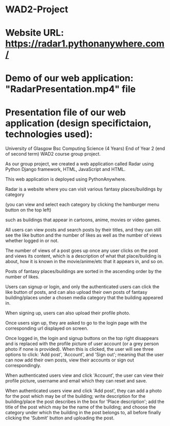 # WAD2-Project

# Website URL: https://radar1.pythonanywhere.com/
# Demo of our web application: "RadarPresentation.mp4" file
# Presentation file of our web application (design specifictaion, technologies used): 

University of Glasgow Bsc Computing Science (4 Years) End of Year 2 (end of second term) WAD2 course group project.

As our group project, we created a web application called Radar using Python Django framework, HTML, JavaScript and HTML.

This web application is deployed using PythonAnywhere.

Radar is a website where you can visit various fantasy places/buildings by category

(you can view and select each category by clicking the hamburger menu button on the top left)

such as buildings that appear in cartoons, anime, movies or video games.

All users can view posts and search posts by their titles, and they can still see the like button
and the number of likes as well as the number of views whether logged in or not.

The number of views of a post goes up once any user clicks on the post and views its content,
which is a description of what that place/building is about, how it is known in the movie/anime/etc
that it appears in, and so on.

Posts of fantasy places/buildings are sorted in the ascending order by the number of likes.

Users can signup or login, and only the authenticated users can click the like button of posts,
and can also upload their own posts of fantasy building/places under a chosen media category that
the building appeared in.

When signing up, users can also upload their profile photo.

Once users sign up, they are asked to go to the login page with the corresponding url displayed on screen.

Once logged in, the login and signup buttons on the top right disappears and is replaced with
the profile picture of user account (or a grey person photo if none is provided). When this is clicked,
the user will see three options to click: 'Add post', 'Account', and 'Sign out'; meaning that the
user can now add their own posts, view their accounts or sign out correspondingly.

When authenticated users view and click 'Account', the user can view their profile picture,
username and email which they can reset and save.

When authenticated users view and click 'Add post', they can add a photo for the post which may be of the building;
write description for the building/place the post describes in the box for 'Place description'; add the title
of the post which may be the name of the building; and choose the category under which the building in the post
belongs to, all before finally clicking the 'Submit' button and uploading the post.


